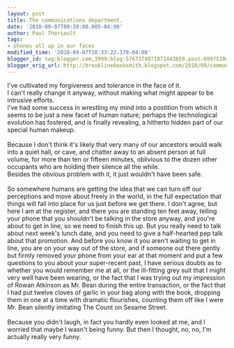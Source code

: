 ```yaml
---
layout: post
title: The communications department.
date: '2010-09-07T09:39:00.005-04:00'
author: Paul Theriault
tags:
- phones all up in our faces
modified_time: '2010-09-07T10:33:22.378-04:00'
blogger_id: tag:blogger.com,1999:blog-5767374071871443859.post-6997538476195840616
blogger_orig_url: http://brooklinebooksmith.blogspot.com/2010/09/communications-department.html
---
```


I've cultivated my forgiveness and tolerance in the face of it.<br />I can't really change it anyway, without making what might appear to be intrusive efforts.<br />I've had some success in wrestling my mind into a postition from which it seems to be just a new facet of human nature; perhaps the technological evolution has fostered, and is finally revealing, a hitherto hidden part of our special human makeup.<br /><br />Because I don't think it's likely that very many of our ancestors would walk into a quiet hall, or cave, and chatter away to an absent person at full volume, for more than ten or fifteen minutes, oblivious to the dozen other occupants who are holding their silence all the while.<br />Besides the obvious problem with it, it just wouldn't have been safe.<br /><br />So somewhere humans are getting the idea that we can turn off our perceptions and move about freely in the world, in the full expectation that things will fall into place for us just before we get there.  I don't agree, but here I am at the register, and there you are standing ten feet away, telling your phone that you shouldn't be talking in the store anyway, and you're about to get in line, so we need to finish this up.  But you really need to talk about next week's lunch date, and you need to give a half-hearted pep talk about that promotion.  And before you know it you aren't waiting to get in line, you are on your way out of the store, and if someone out there gently but firmly removed your phone from your ear at that moment and put a few questions to you about your super-recent past, I have serious doubts as to whether you would remember me at all, or the ill-fitting grey suit that I might very well have been wearing, or the fact that I was trying out my impression of  Rowan Atkinson as Mr. Bean during the entire transaction, or the fact that I had put twelve cloves of garlic in your bag along with the book, dropping them in one at a time with dramatic flourishes, counting them off like I were Mr. Bean silently imitating The Count on Sesame Street. <br /><br />Because you didn't laugh, in fact you hardly even looked at me, and I worried that  maybe I wasn't being funny.  But then I thought, no, no, I'm actually really very funny.